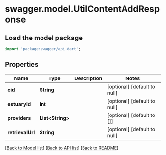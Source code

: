 # swagger.model.UtilContentAddResponse

## Load the model package
```dart
import 'package:swagger/api.dart';
```

## Properties
Name | Type | Description | Notes
------------ | ------------- | ------------- | -------------
**cid** | **String** |  | [optional] [default to null]
**estuaryId** | **int** |  | [optional] [default to null]
**providers** | **List&lt;String&gt;** |  | [optional] [default to []]
**retrievalUrl** | **String** |  | [optional] [default to null]

[[Back to Model list]](../README.md#documentation-for-models) [[Back to API list]](../README.md#documentation-for-api-endpoints) [[Back to README]](../README.md)


